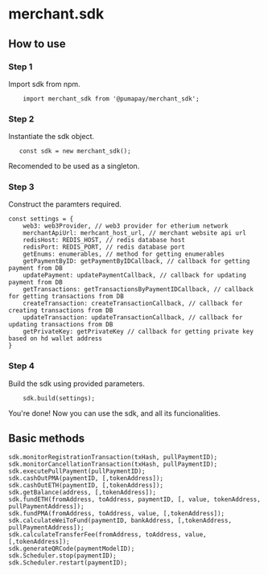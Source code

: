 # merchant.sdk

## How to use

### Step 1
Import sdk from npm.
```
    import merchant_sdk from '@pumapay/merchant_sdk';
```

### Step 2
Instantiate the sdk object.
```
   const sdk = new merchant_sdk(); 
```
Recomended to be used as a singleton.
### Step 3
Construct the paramters required.
```
const settings = {
    web3: web3Provider, // web3 provider for etherium network
    merchantApiUrl: merhcant_host_url, // merchant website api url 
    redisHost: REDIS_HOST, // redis database host 
    redisPort: REDIS_PORT, // redis database port
    getEnums: enumerables, // method for getting enumerables
    getPaymentByID: getPaymentByIDCallback, // callback for getting payment from DB
    updatePayment: updatePaymentCallback, // callback for updating payment from DB
    getTransactions: getTransactionsByPaymentIDCallback, // callback for getting transactions from DB
    createTransaction: createTransactionCallback, // callback for creating transactions from DB
    updateTransaction: updateTransactionCallback, // callback for updating transactions from DB
    getPrivateKey: getPrivateKey // callback for getting private key based on hd wallet address
}
```
### Step 4
Build the sdk using provided parameters.
```
    sdk.build(settings);
```
You're done!
Now you can use the sdk, and all its funcionalities.

## Basic methods

```
sdk.monitorRegistrationTransaction(txHash, pullPaymentID);
sdk.monitorCancellationTransaction(txHash, pullPaymentID);
sdk.executePullPayment(pullPaymentID);
sdk.cashOutPMA(paymentID, [,tokenAddress]);
sdk.cashOutETH(paymentID, [,tokenAddress]);
sdk.getBalance(address, [,tokenAddress]);
sdk.fundETH(fromAddress, toAddress, paymentID, [, value, tokenAddress, pullPaymentAddress]);
sdk.fundPMA(fromAddress, toAddress, value, [,tokenAddress]);
sdk.calculateWeiToFund(paymentID, bankAddress, [,tokenAddress, pullPaymentAddress]);
sdk.calculateTransferFee(fromAddress, toAddress, value, [,tokenAddress]);
sdk.generateQRCode(paymentModelID);
sdk.Scheduler.stop(paymentID);
sdk.Scheduler.restart(paymentID);
```
